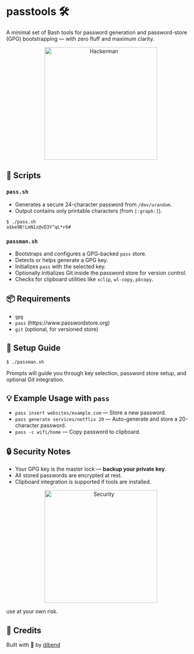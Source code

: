 <h1>passtools 🛠️</h1>

<p>A minimal set of Bash tools for password generation and password-store (GPG) bootstrapping — with zero fluff and maximum clarity.</p>

<p style="text-align: center;">
  <img src="https://media.giphy.com/media/TqiwHbFBaZ4ti/giphy.gif" alt="Hackerman" width="300" />
</p>

<h2>🔧 Scripts</h2>

<h3><code>pass.sh</code></h3>
<ul>
  <li>Generates a secure 24-character password from <code>/dev/urandom</code>.</li>
  <li>Output contains only printable characters (from <code>[:graph:]</code>).</li>
</ul>

<pre><code>$ ./pass.sh
a$ke9B!LmN1z@vD3Y^qL*r6#</code></pre>

<h3><code>passman.sh</code></h3>
<ul>
  <li>Bootstraps and configures a GPG-backed <code>pass</code> store.</li>
  <li>Detects or helps generate a GPG key.</li>
  <li>Initializes <code>pass</code> with the selected key.</li>
  <li>Optionally initializes Git inside the password store for version control.</li>
  <li>Checks for clipboard utilities like <code>xclip</code>, <code>wl-copy</code>, <code>pbcopy</code>.</li>
</ul>

<h2>📦 Requirements</h2>
<ul>
  <li><code>gpg</code></li>
  <li><code>pass</code> (https://www.passwordstore.org)</li>
  <li><code>git</code> (optional, for versioned store)</li>
</ul>

<h2>🚀 Setup Guide</h2>
<pre><code>$ ./passman.sh</code></pre>
<p>Prompts will guide you through key selection, password store setup, and optional Git integration.</p>

<h2>💡 Example Usage with <code>pass</code></h2>
<ul>
  <li><code>pass insert websites/example.com</code> — Store a new password.</li>
  <li><code>pass generate services/netflix 20</code> — Auto-generate and store a 20-character password.</li>
  <li><code>pass -c wifi/home</code> — Copy password to clipboard.</li>
</ul>

<h2>🔒 Security Notes</h2>
<ul>
  <li>Your GPG key is the master lock — <strong>backup your private key</strong>.</li>
  <li>All stored passwords are encrypted at rest.</li>
  <li>Clipboard integration is supported if tools are installed.</li>
</ul>

<p style="text-align: center;">
  <img src="https://media.giphy.com/media/xT9IgG50Fb7Mi0prBC/giphy.gif" alt="Security" width="300" />
</p>

<p>use at your own risk.</p>

<h2>🙌 Credits</h2>
<p>Built with 💛 by <a href="https://github.com/dibend">dibend</a></p>
